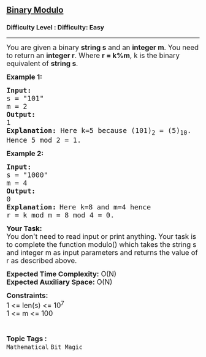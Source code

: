<h2><a href="https://www.geeksforgeeks.org/problems/binary-modulo--170648/1?page=1&status=unsolved&sortBy=accuracy">Binary Modulo</a></h2><h3>Difficulty Level : Difficulty: Easy</h3><hr><div class="problems_problem_content__Xm_eO"><p><span style="font-size: 18px;">You are given a binary <strong>string s</strong> and an <strong>integer m</strong>. You need to return an <strong>integer r</strong>. Where <strong>r = k%m</strong>, k is the binary equivalent of <strong>string s</strong>.</span></p>
<p><span style="font-size: 18px;"><strong>Example 1:</strong></span></p>
<pre><strong><span style="font-size: 18px;">Input:</span></strong>
<span style="font-size: 18px;">s = "101" </span>
<span style="font-size: 18px;">m = 2</span>
<strong><span style="font-size: 18px;">Output:</span></strong>
<span style="font-size: 18px;">1</span>
<span style="font-size: 18px;"><strong>Explanation:</strong> Here k=5 because (101)<sub>2</sub> = (5)<sub>10</sub>.
Hence 5 mod 2 = 1.</span></pre>
<p><span style="font-size: 18px;"><strong>Example 2:</strong></span></p>
<pre><strong><span style="font-size: 18px;">Input:</span></strong>
<span style="font-size: 18px;">s = "1000"</span>
<span style="font-size: 18px;">m = 4</span>
<strong><span style="font-size: 18px;">Output:</span></strong>
<span style="font-size: 18px;">0</span>
<strong><span style="font-size: 18px;">Explanation:</span></strong> <span style="font-size: 18px;">Here k=8 and m=4 hence 
r = k mod m = 8 mod 4 = 0.</span></pre>
<p><strong><span style="font-size: 18px;">Your Task:</span></strong><br><span style="font-size: 18px;">You don't need to read input or print anything. Your task is to complete the function modulo()&nbsp;which takes the string s and integer m as input parameters&nbsp;and returns the value of r as described above.</span></p>
<p><span style="font-size: 18px;"><strong>Expected Time Complexity:</strong> O(N)<br><strong>Expected Auxiliary Space:</strong> O(N)</span></p>
<p><span style="font-size: 18px;"><strong>Constraints:</strong><br>1 &lt;= len(s) &lt;= 10<sup>7</sup></span><br><span style="font-size: 18px;">1 &lt;= m &lt;= 100</span></p></div><br><p><span style=font-size:18px><strong>Topic Tags : </strong><br><code>Mathematical</code>&nbsp;<code>Bit Magic</code>&nbsp;